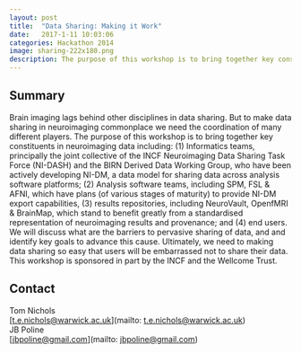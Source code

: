 ```yaml
---
layout: post
title:  "Data Sharing: Making it Work"
date:   2017-1-11 10:03:06
categories: Hackathon 2014
image: sharing-222x180.png
description: The purpose of this workshop is to bring together key constituents in neuroimaging data.
---
```

## Summary
Brain imaging lags behind other disciplines in data sharing. But to make data sharing in neuroimaging commonplace we need the coordination of many different players. The purpose of this workshop is to bring together key constituents in neuroimaging data including: (1) Informatics teams, principally the joint collective of the INCF Neuroimaging Data Sharing Task Force (NI-DASH) and the BIRN Derived Data Working Group, who have been actively developing NI-DM, a data model for sharing data across analysis software platforms; (2) Analysis software teams, including SPM, FSL & AFNI, which have plans (of various stages of maturity) to provide NI-DM export capabilities, (3) results repositories, including NeuroVault, OpenfMRI & BrainMap, which stand to benefit greatly from a standardised representation of neuroimaging results and provenance; and (4) end users. We will discuss what are the barriers to pervasive sharing of data, and and identify key goals to advance this cause. Ultimately, we need to making data sharing so easy that users will be embarrassed not to share their data. This workshop is sponsored in part by the INCF and the Wellcome Trust.


## Contact
Tom Nichols  
[t.e.nichols@warwick.ac.uk](mailto: t.e.nichols@warwick.ac.uk)  
JB Poline  
[jbpoline@gmail.com](mailto: jbpoline@gmail.com)  
